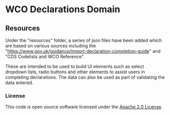
# WCO Declarations Domain

## Resources
Under the "resources" folder, a series of json files have been added which are based on various sources including the "https://www.gov.uk/guidance/import-declaration-completion-guide" and "CDS Codelists and WCO Reference".  

These are intended to be used to build UI elements such as select dropdown lists, radio buttons and other elements to assist users in completing declarations.  The data can also be used as part of validating the data entered.

### License

This code is open source software licensed under the [Apache 2.0 License]("http://www.apache.org/licenses/LICENSE-2.0.html").
